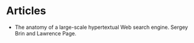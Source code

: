 # Articles

* The anatomy of a large-scale hypertextual Web search engine. Sergey Brin and Lawrence Page.
